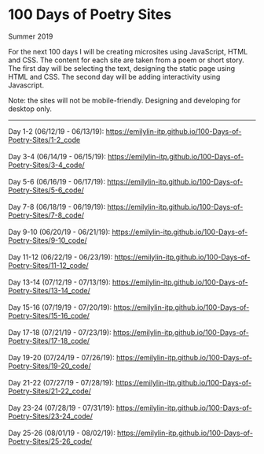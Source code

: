 # 100 Days of Poetry Sites
Summer 2019

For the next 100 days I will be creating microsites using JavaScript, HTML and CSS. The content for each site are taken from a poem or short story. The first day will be selecting the text, designing the static page using HTML and CSS. The second day will be adding interactivity using Javascript. 

Note: the sites will not be mobile-friendly. Designing and developing for desktop only. 

----

Day 1-2 (06/12/19 - 06/13/19): https://emilylin-itp.github.io/100-Days-of-Poetry-Sites/1-2_code 
<br>
<br>
Day 3-4 (06/14/19 - 06/15/19): https://emilylin-itp.github.io/100-Days-of-Poetry-Sites/3-4_code/ 
<br>
<br>
Day 5-6 (06/16/19 - 06/17/19): https://emilylin-itp.github.io/100-Days-of-Poetry-Sites/5-6_code/ 
<br>
<br>
Day 7-8 (06/18/19 - 06/19/19): https://emilylin-itp.github.io/100-Days-of-Poetry-Sites/7-8_code/ 
<br>
<br>
Day 9-10 (06/20/19 - 06/21/19): https://emilylin-itp.github.io/100-Days-of-Poetry-Sites/9-10_code/ 
<br>
<br>
Day 11-12 (06/22/19 - 06/23/19): https://emilylin-itp.github.io/100-Days-of-Poetry-Sites/11-12_code/
<br>
<br>
Day 13-14 (07/12/19 - 07/13/19): https://emilylin-itp.github.io/100-Days-of-Poetry-Sites/13-14_code/
<br>
<br>
Day 15-16 (07/19/19 - 07/20/19): https://emilylin-itp.github.io/100-Days-of-Poetry-Sites/15-16_code/
<br>
<br>
Day 17-18 (07/21/19 - 07/23/19): https://emilylin-itp.github.io/100-Days-of-Poetry-Sites/17-18_code/
<br>
<br>
Day 19-20 (07/24/19 - 07/26/19): https://emilylin-itp.github.io/100-Days-of-Poetry-Sites/19-20_code/
<br>
<br>
Day 21-22 (07/27/19 - 07/28/19): https://emilylin-itp.github.io/100-Days-of-Poetry-Sites/21-22_code/
<br>
<br>
Day 23-24 (07/28/19 - 07/31/19): https://emilylin-itp.github.io/100-Days-of-Poetry-Sites/23-24_code/
<br>
<br>
Day 25-26 (08/01/19 - 08/02/19): https://emilylin-itp.github.io/100-Days-of-Poetry-Sites/25-26_code/

